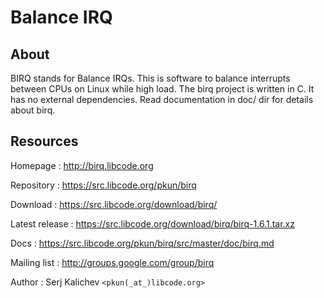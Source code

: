 # Balance IRQ

## About

BIRQ stands for Balance IRQs. This is software to balance interrupts between
CPUs on Linux while high load. The birq project is written in C. It has no
external dependencies. Read documentation in doc/ dir for details about birq.


## Resources

Homepage : http://birq.libcode.org

Repository : https://src.libcode.org/pkun/birq

Download : https://src.libcode.org/download/birq/

Latest release : https://src.libcode.org/download/birq/birq-1.6.1.tar.xz

Docs : https://src.libcode.org/pkun/birq/src/master/doc/birq.md

Mailing list : http://groups.google.com/group/birq

Author : Serj Kalichev `<pkun(_at_)libcode.org>`

